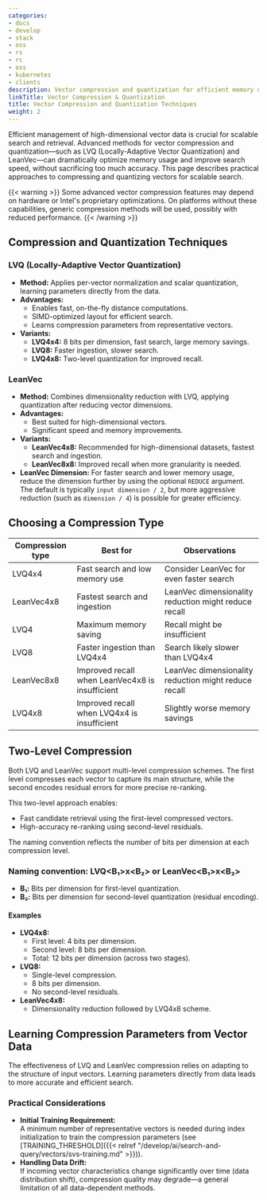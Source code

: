 ```yaml
---
categories:
- docs
- develop
- stack
- oss
- rs
- rc
- oss
- kubernetes
- clients
description: Vector compression and quantization for efficient memory usage and search performance
linkTitle: Vector Compression & Quantization
title: Vector Compression and Quantization Techniques
weight: 2
---
```


Efficient management of high-dimensional vector data is crucial for scalable search and retrieval. Advanced methods for vector compression and quantization—such as LVQ (Locally-Adaptive Vector Quantization) and LeanVec—can dramatically optimize memory usage and improve search speed, without sacrificing too much accuracy. This page describes practical approaches to compressing and quantizing vectors for scalable search.

{{< warning >}}
Some advanced vector compression features may depend on hardware or Intel's proprietary optimizations. On platforms without these capabilities, generic compression methods will be used, possibly with reduced performance.
{{< /warning >}}

## Compression and Quantization Techniques

### LVQ (Locally-Adaptive Vector Quantization)

* **Method:** Applies per-vector normalization and scalar quantization, learning parameters directly from the data.
* **Advantages:**
    * Enables fast, on-the-fly distance computations.
    * SIMD-optimized layout for efficient search.
    * Learns compression parameters from representative vectors.
* **Variants:**
    * **LVQ4x4:** 8 bits per dimension, fast search, large memory savings.
    * **LVQ8:** Faster ingestion, slower search.
    * **LVQ4x8:** Two-level quantization for improved recall.

### LeanVec

* **Method:** Combines dimensionality reduction with LVQ, applying quantization after reducing vector dimensions.
* **Advantages:**
    * Best suited for high-dimensional vectors.
    * Significant speed and memory improvements.
* **Variants:**
    * **LeanVec4x8:** Recommended for high-dimensional datasets, fastest search and ingestion.
    * **LeanVec8x8:** Improved recall when more granularity is needed.
* **LeanVec Dimension:** For faster search and lower memory usage, reduce the dimension further by using the optional `REDUCE` argument. The default is typically `input dimension / 2`, but more aggressive reduction (such as `dimension / 4`) is possible for greater efficiency.

## Choosing a Compression Type

| Compression type      | Best for                                        | Observations                                            |
|----------------------|--------------------------------------------------|---------------------------------------------------------|
| LVQ4x4               | Fast search and low memory use                   | Consider LeanVec for even faster search                 |
| LeanVec4x8           | Fastest search and ingestion                     | LeanVec dimensionality reduction might reduce recall    |
| LVQ4                 | Maximum memory saving                            | Recall might be insufficient                            |
| LVQ8                 | Faster ingestion than LVQ4x4                     | Search likely slower than LVQ4x4                        |
| LeanVec8x8           | Improved recall when LeanVec4x8 is insufficient  | LeanVec dimensionality reduction might reduce recall    |
| LVQ4x8               | Improved recall when LVQ4x4 is insufficient      | Slightly worse memory savings                           |

## Two-Level Compression

Both LVQ and LeanVec support multi-level compression schemes. The first level compresses each vector to capture its main structure, while the second encodes residual errors for more precise re-ranking.

This two-level approach enables:

* Fast candidate retrieval using the first-level compressed vectors.
* High-accuracy re-ranking using second-level residuals.

The naming convention reflects the number of bits per dimension at each compression level.

### Naming convention: LVQ<B₁>x<B₂> or LeanVec<B₁>x<B₂>

* **B₁:** Bits per dimension for first-level quantization.
* **B₂:** Bits per dimension for second-level quantization (residual encoding).

#### Examples

* **LVQ4x8:**
    * First level: 4 bits per dimension.
    * Second level: 8 bits per dimension.
    * Total: 12 bits per dimension (across two stages).
* **LVQ8:**
    * Single-level compression.
    * 8 bits per dimension.
    * No second-level residuals.
* **LeanVec4x8:**  
    * Dimensionality reduction followed by LVQ4x8 scheme.

## Learning Compression Parameters from Vector Data

The effectiveness of LVQ and LeanVec compression relies on adapting to the structure of input vectors. Learning parameters directly from data leads to more accurate and efficient search.

### Practical Considerations

* **Initial Training Requirement:**  
    A minimum number of representative vectors is needed during index initialization to train the compression parameters (see [TRAINING_THRESHOLD]({{< relref "/develop/ai/search-and-query/vectors/svs-training.md" >}})).
* **Handling Data Drift:**  
    If incoming vector characteristics change significantly over time (data distribution shift), compression quality may degrade—a general limitation of all data-dependent methods.
